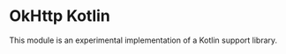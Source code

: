 OkHttp Kotlin
=============

This module is an experimental implementation of a Kotlin support library.
